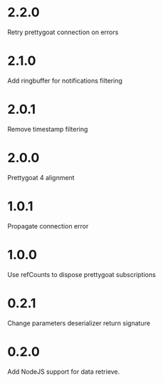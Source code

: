 # 2.2.0

Retry prettygoat connection on errors

# 2.1.0

Add ringbuffer for notifications filtering

# 2.0.1

Remove timestamp filtering

# 2.0.0

Prettygoat 4 alignment

# 1.0.1

Propagate connection error

# 1.0.0

Use refCounts to dispose prettygoat subscriptions

# 0.2.1

Change parameters deserializer return signature

# 0.2.0

Add NodeJS support for data retrieve.